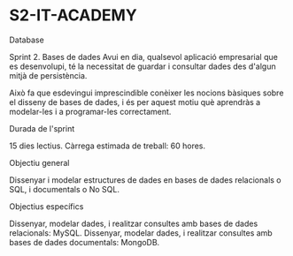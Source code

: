 # S2-IT-ACADEMY
Database

Sprint 2. Bases de dades
Avui en dia, qualsevol aplicació empresarial que es desenvolupi, té la necessitat de guardar i consultar dades des d'algun mitjà de persistència.

Això fa que esdevingui imprescindible conèixer les nocions bàsiques sobre el disseny de bases de dades, i és per aquest motiu què aprendràs a modelar-les i a programar-les correctament.



Durada de l'sprint

15 dies lectius. Càrrega estimada de treball: 60 hores.


Objectiu general

Dissenyar i modelar estructures de dades en bases de dades relacionals o SQL, i documentals o No SQL.


Objectius específics

Dissenyar, modelar dades, i realitzar consultes amb bases de dades relacionals: MySQL.
Dissenyar, modelar dades, i realitzar consultes amb bases de dades documentals: MongoDB.
